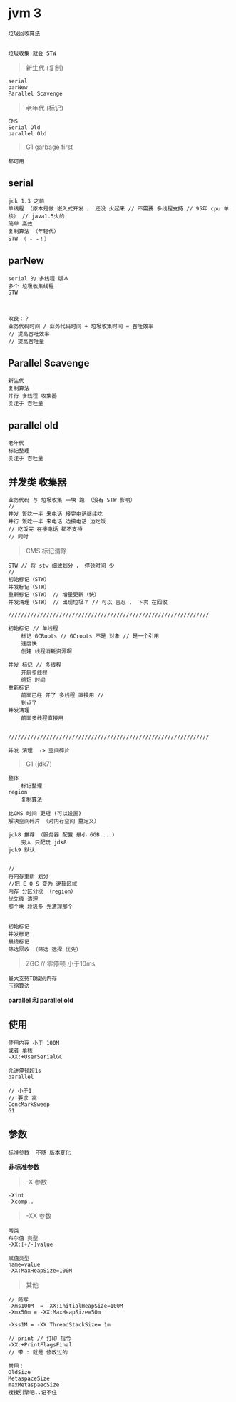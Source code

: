 

# jvm 3 

    垃圾回收算法
    
    
    垃圾收集 就会 STW
    
    

> 新生代 (复制)

    serial             
    parNew
    Parallel Scavenge
    
> 老年代 (标记)

    CMS
    Serial Old
    parallel Old
    
> G1 garbage first

    都可用 
    
    
## serial

    jdk 1.3 之前 
    单线程 （原本是做 嵌入式开发 ， 还没 火起来 // 不需要 多线程支持 // 95年 cpu 单核） // java1.5火的
    简单 高效 
    复制算法 （年轻代） 
    STW （ - -！）
    
## parNew

    serial 的 多线程 版本
    多个 垃圾收集线程 
    STW 
    
    
    
    改良：？
    业务代码时间 / 业务代码时间 + 垃圾收集时间 = 吞吐效率
    // 提高吞吐效率
    // 提高吞吐量
    
    
## Parallel Scavenge

    新生代
    复制算法
    并行 多线程 收集器
    关注于 吞吐量
    
## parallel old

    老年代
    标记整理
    关注于 吞吐量
    
## 并发类 收集器

    业务代码 与 垃圾收集 一块 跑 （没有 STW 影响）    
    //
    并发 饭吃一半 来电话 接完电话继续吃
    并行 饭吃一半 来电话 边接电话 边吃饭
    // 吃饭完 在接电话 都不支持
    // 同时
    
> CMS 标记清除
    
    STW // 将 stw 细致划分 ， 停顿时间 少
    //
    初始标记（STW）
    并发标记（STW）
    重新标记（STW） // 增量更新（快）
    并发清理（STW） // 出现垃圾？ // 可以 容忍 ， 下次 在回收
    
    ///////////////////////////////////////////////////////////////
    
    初始标记 // 单线程 
        标记 GCRoots // GCroots 不是 对象 // 是一个引用
        速度快
        创建 线程消耗资源啊
    
    并发 标记 // 多线程
        开启多线程
        缩短 时间
    重新标记    
        前面已经 开了 多线程 直接用 // 
        到点了
    并发清理
        前面多线程直接用     
        
        
    ///////////////////////////////////////////////////////////////
    
    并发 清理  -> 空间碎片
    
> G1 (jdk7) 

    整体 
        标记整理
    region
        复制算法    

    比CMS 时间 更短 (可以设置)
    解决空间碎片 （对内存空间 重定义）
    
    jdk8 推荐 （服务器 配置 最小 6GB....）
        穷人 只配玩 jdk8
    jdk9 默认                
    
    
    //
    将内存重新 划分
    //把 E O S 变为 逻辑区域
    内存 分区分块 （region）
    优先级 清理
    那个块 垃圾多 先清理那个
    
    
    初始标记
    并发标记
    最终标记
    筛选回收 （筛选 选择 优先）
    
                
> ZGC // 零停顿 小于10ms

    最大支持TB级别内存
    压缩算法
    
**parallel 和 parallel old**
    
    
## 使用

    使用内存 小于 100M
    或者 单核
    -XX:+UserSerialGC
    
    允许停顿超1s
    parallel
    
    // 小于1   
    // 要求 高
    ConcMarkSweep
    G1
    
    
    
    
## 参数

    标准参数  不随 版本变化
    
**非标准参数** 
    
> -X 参数

    -Xint
    -Xcomp..

> -XX 参数

    两类
    布尔值 类型
    -XX:[+/-]value
    
    赋值类型
    name=value
    -XX:MaxHeapSize=100M
    
> 其他
    
    // 简写
    -Xms100M  = -XX:initialHeapSize=100M
    -Xmx50m = -XX:MaxHeapSize=50m
    
    -Xss1M = -XX:ThreadStackSize= 1m
    
    // print // 打印 指令
    -XX:+PrintFlagsFinal 
    // 带 : 就是 修改过的
    
    常用：
    OldSize
    MetaspaceSize
    maxMetaspaecSize
    搜搜引擎吧..记不住
    
    
    